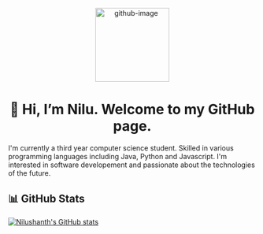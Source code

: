 <!---
nilu-t/nilu-t is a ✨ special ✨ repository because its `README.md` (this file) appears on your GitHub profile.
You can click the Preview link to take a look at your changes.

- 👀 I’m interested in ...
- 🌱 I’m currently learning ...
- 💞️ I’m looking to collaborate on ...
- 📫 How to reach me ...
--->

<p align="center">
  <img src="https://media.giphy.com/media/KzJkzjggfGN5Py6nkT/giphy.gif" alt="github-image" width="150" height="150">
</p>
<h1 align="center">👋 Hi, I’m Nilu. Welcome to my GitHub page.</h1>

I'm currently a third year computer science student. Skilled in various programming languages including Java, Python and Javascript. I'm interested in software developement and passionate about the technologies of the future.


## 📊 GitHub Stats
[![Nilushanth's GitHub stats](https://github-readme-stats.vercel.app/api?username=nilu-t&count_private=true&show_icons=true&theme=radical)](https://github.com/nilu-t)
